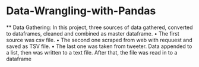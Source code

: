 # Data-Wrangling-with-Pandas

** Data Gathering:
In this project, three sources of data gathered, converted to dataframes, cleaned and combined as master dataframe.
•	The first source was csv file.
•	The second one scraped from web with requuest and saved as TSV file.
•	The last one was taken from tweeter. Data appended to a list, then was written to a text file. After that, the file was read in to a dataframe
